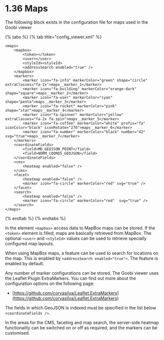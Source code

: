 # 1.36 Maps

The following block exists in the configuration file for maps used in the Goobi viewer

{% tabs %}
{% tab title="config_viewer.xml" %}
```markup
<maps>
    <mapbox>
        <token></token>
        <user></user>
        <styleId><styleId>
        <addressSearch enabled="true" />
    </mapbox>
    <markers>
        <marker icon="fa-info" markerColor="green" shape="circle" extraClasses="fa-2x">maps__marker_1</marker>
        <marker icon="fa-building" markerColor="orange-dark" shape="square">maps__marker_2</marker>
        <marker icon="fa-user" markerColor="cyan"  shape="penta">maps__marker_3</marker>
        <marker icon="fa-rocket" markerColor="pink"  shape="star">maps__marker_4</marker>
        <marker icon="fa-spinner" markerColor="yellow" extraClasses="fa-2x fa-spin">maps__marker_5</marker>
        <marker icon="fa-coffee" markerColor="white" prefix="fa" iconColor="black" iconRotate="270">maps__marker_6</marker>
        <marker icon="fa-number" markerColor="black" number="42" svg="true">maps__marker_7</marker>
    </markers>
    <coordinateFields>
        <field>MD_GEOJSON_POINT</field>
        <field>NORM_COORDS_GEOJSON</field>
    </coordinateFields>
    <cms>
        <heatmap enabled="false" />
    </cms>
    <facet>
        <heatmap enabled="false" />
        <marker icon="fa-circle" markerColor="red" svg="true" />
    </facet>
    <search>
        <heatmap enabled="false" />
        <marker icon="fa-circle" markerColor="red"  svg="true" />
    </search>
</maps>
```
{% endtab %}
{% endtabs %}

In the element `<mapbox>` access data to MapBox maps can be stored. If the `<token>` element is filled, maps are basically retrieved from MapBox. The optional `<user>` and `<styleId>` values can be used to retrieve specially configured map layouts.&#x20;

When using MapBox maps, a feature can be used to search for locations on the map. This is enabled by `<addressSearch enabled="true">`. The feature is enabled by default.

Any number of marker configurations can be stored. The Goobi viewer uses the Leaflet Plugin ExtraMarkers. You can find out more about the configuration options on the following page:&#x20;

* [https://github.com/coryasilva/Leaflet.ExtraMarkers](https://github.com/coryasilva/Leaflet.ExtraMarkers)

The fields in which GeoJSON is indexed must be specified in the list below `<coordinateFields />`.

In the areas for the CMS, faceting and map search, the server-side heatmap functionality can be switched on or off as required, and the markers can be customised.
